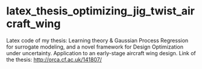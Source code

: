 # latex_thesis_optimizing_jig_twist_aircraft_wing
Latex code of my thesis: Learning theory &amp; Gaussian Process Regression for surrogate modeling, and a novel framework for Design Optimization under uncertainty. Application to an early-stage aircraft wing design.
Link of the thesis: http://orca.cf.ac.uk/141807/
